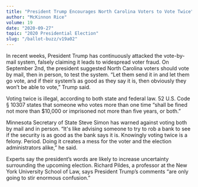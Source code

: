 ```yaml
---
title: "President Trump Encourages North Carolina Voters to Vote Twice"
author: "McKinnon Rice"
volume: 19
date: "2020-09-27"
topic: "2020 Presidential Election"
slug: "/ballot-buzz/v19a02"
---
```


In recent weeks, President Trump has continuously attacked the vote-by-mail system, falsely claiming it leads to widespread voter fraud. On September 2nd, the president suggested North Carolina voters should vote by mail, then in person, to test the system. “Let them send it in and let them go vote, and if their system’s as good as they say it is, then obviously they won’t be able to vote,” Trump said.

Voting twice is illegal, according to both state and federal law. 52 U.S. Code § 10307 states that someone who votes more than one time “shall be fined not more than $10,000 or imprisoned not more than five years, or both.”

Minnesota Secretary of State Steve Simon has warned against voting both by mail and in person. “It's like advising someone to try to rob a bank to see if the security is as good as the bank says it is. Knowingly voting twice is a felony. Period. Doing it creates a mess for the voter and the election administrators alike,” he said.

Experts say the president’s words are likely to increase uncertainty surrounding the upcoming election. Richard Pildes, a professor at the New York University School of Law, says President Trump’s comments “are only going to stir enormous confusion.”
